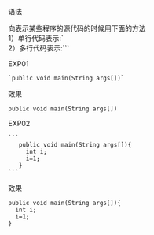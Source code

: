 语法

 向表示某些程序的源代码的时候用下面的方法<BR>
 1）单行代码表示:`<BR>
 2）多行代码表示:```<BR>

 
 EXP01
 
    `public void main(String args[])`
    
 效果
 
`public void main(String args[])`

EXP02

    ```
       public void main(String args[]){
         int i;
         i=1;
       }
    ```

效果

```
public void main(String args[]){
  int i;
  i=1;
}
```
